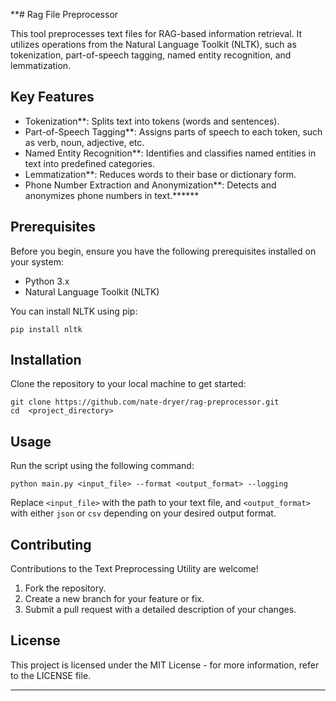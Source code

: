 **# Rag File Preprocessor

This tool preprocesses text files for RAG-based information retrieval. It utilizes operations from the Natural Language Toolkit (NLTK), such as tokenization, part-of-speech tagging, named entity recognition, and lemmatization. 

## Key Features

- Tokenization**: Splits text into tokens (words and sentences).
- Part-of-Speech Tagging**: Assigns parts of speech to each token, such as verb, noun, adjective, etc.
- Named Entity Recognition**: Identifies and classifies named entities in text into predefined categories.
- Lemmatization**: Reduces words to their base or dictionary form.
- Phone Number Extraction and Anonymization**: Detects and anonymizes phone numbers in text.******

## Prerequisites

Before you begin, ensure you have the following prerequisites installed on your system:

- Python 3.x
- Natural Language Toolkit (NLTK)

You can install NLTK using pip: 

```pip install nltk```

## Installation

Clone the repository to your local machine to get started:

```
git clone https://github.com/nate-dryer/rag-preprocessor.git
cd  <project_directory>
```

## Usage

Run the script using the following command:

```
python main.py <input_file> --format <output_format> --logging
```

Replace `<input_file>` with the path to your text file, and `<output_format>` with either `json` or `csv` depending on your desired output format.

## Contributing

Contributions to the Text Preprocessing Utility are welcome!

1. Fork the repository.
2. Create a new branch for your feature or fix.
3. Submit a pull request with a detailed description of your changes.


## License

This project is licensed under the MIT License - for more information, refer to the LICENSE file.
**********
